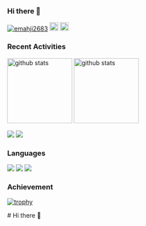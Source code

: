 ### Hi there 👋

<p align="left"> 
  <a href="https://github.com/emahji2683/emahji2683/"><img src="https://komarev.com/ghpvc/?username=emahji2683" alt="emahji2683" /></a>
  <a href="https://github.com/emahji2683"><img height="20" src="https://img.shields.io/github/followers/emahji2683?label=follow&logo=github&style=flat" /></a>
  <a href="http://x.com/ki_runteq_pro6a"><img height="20" src="https://img.shields.io/twitter/follow/ki_runteq_pro6a?style=flat&logo=x" /></a>
</p>

### Recent Activities

<p align="left">
  <a href="https://github.com/anuraghazra/github-readme-stats"><img alt="github stats" height="150px" src="https://github-readme-stats.vercel.app/api?username=emahji2683&count_private=true&show_icons=true&custom_title=GitHub%20Stats&hide_border=true&theme=transparent" /></a>
  <a href="https://github.com/DenverCoder1/github-readme-streak-stats"><img alt="github stats" height="150px" src="https://github-readme-streak-stats.herokuapp.com/?user=emahji2683&theme=transparent&hide_border=true" /></a>
</p>

[![](http://github-profile-summary-cards.vercel.app/api/cards/profile-details?username=emahji2683&theme=transparent)](https://github.com/vn7n24fzkq/github-profile-summary-cards)
[![](https://github-readme-activity-graph.vercel.app/graph?username=emahji2683&theme=github-dark-dimmed&custom_title=Contribution%20Graph%20in%20the%20last%2031%20days&hide_border=true)](https://github.com/Ashutosh00710/github-readme-activity-graph)

### Languages

[![](http://github-profile-summary-cards.vercel.app/api/cards/repos-per-language?username=&theme=transparent)](https://github.com/vn7n24fzkq/github-profile-summary-cards)
[![](http://github-profile-summary-cards.vercel.app/api/cards/most-commit-language?username=emahji2683&theme=transparent)](https://github.com/vn7n24fzkq/github-profile-summary-cards)
[![](https://github-readme-stats.vercel.app/api/top-langs/?username=emahji2683&layout=compact&count_private=true&show_icons=true&theme=transparent&hide_border=true)](https://github.com/anuraghazra/github-readme-stats)

### Achievement

[![trophy](https://github-profile-trophy.vercel.app/?username=emahji2683&no-frame=true&no-bg=true&theme=onedark)](https://github.com/ryo-ma/github-profile-trophy)

<!--
**emahji2683/emahji2683** is a ✨ _special_ ✨ repository because its `README.md` (this file) appears on your GitHub profile.

Here are some ideas to get you started:

- 🔭 I’m currently working on ...
- 🌱 I’m currently learning ...
- 👯 I’m looking to collaborate on ...
- 🤔 I’m looking for help with ...
- 💬 Ask me about ...
- 📫 How to reach me: ...
- 😄 Pronouns: ...
- ⚡ Fun fact: ...
--># Hi there 👋
